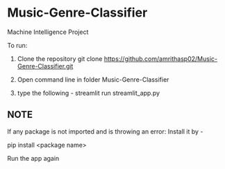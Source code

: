 # Music-Genre-Classifier
Machine Intelligence Project

To run:

1. Clone the repository
  git clone https://github.com/amrithasp02/Music-Genre-Classifier.git
  
2. Open command line in folder Music-Genre-Classifier
 
3. type the following -
  streamlit run streamlit_app.py
  
NOTE
---
If any package is not imported and is throwing an error:
Install it by -

  pip install \<package name\>
  
Run the app again
